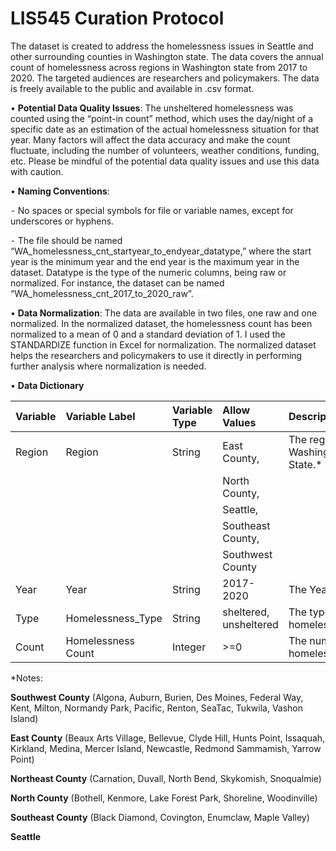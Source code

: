 

# LIS545 Curation Protocol
 
The dataset is created to address the homelessness issues in Seattle and other surrounding counties in Washington state. The data covers the annual count of homelessness across regions in Washington state from 2017 to 2020. The targeted audiences are researchers and policymakers. The data is freely available to the public and available in .csv format. 

•	**Potential Data Quality Issues**: The unsheltered homelessness was counted using the “point-in count” method, which uses the day/night of a specific date as an estimation of the actual homelessness situation for that year. Many factors will affect the data accuracy and make the count fluctuate, including the number of volunteers, weather conditions, funding, etc. Please be mindful of the potential data quality issues and use this data with caution. 

•	**Naming Conventions**: 

⁃	No spaces or special symbols for file or variable names, except for underscores or hyphens. 

⁃	The file should be named
“WA_homelessness_cnt_startyear_to_endyear_datatype,” where the start year is the minimum year and the end year is the maximum year in the dataset. Datatype is the type of the numeric columns, being raw or normalized. For instance, the dataset can be named “WA_homelessness_cnt_2017_to_2020_raw”. 


• **Data Normalization**: The data are available in two files, one raw and one normalized. In the normalized dataset, the homelessness count has been normalized to a mean of 0 and a standard deviation of 1. I used the STANDARDIZE function in Excel for normalization.  The normalized dataset helps the researchers and policymakers to use it directly in performing further analysis where normalization is needed. 

•	**Data Dictionary**


| Variable |  Variable Label |  Variable Type | Allow Values|  Description |
| :-------- | :------------- | :------------- | :----------- | :----------- |
|Region   |  Region       | String        | East County, | The regions in Washington State.* |
|         |               |               | North County,  |               | |         |               |               | Northeast County,|          
|         |               |               | Seattle,         |              |
|         |               |               | Southeast County,|              |
|         |               |               | Southwest County |              |
|Year     |Year           |String         | 2017-2020        | The Year.    |
|Type     |Homelessness_Type|String       |sheltered, unsheltered |The type of homelessness.|
|Count    |Homelessness Count|Integer     |>=0              |The number of homelessness. |
                                                            

*Notes: 

**Southwest County** (Algona, Auburn, Burien, Des Moines, Federal Way, Kent, Milton, Normandy Park, Pacific, Renton, SeaTac, Tukwila, Vashon Island)

**East County** (Beaux Arts Village, Bellevue, Clyde Hill, Hunts Point, Issaquah, Kirkland, Medina, Mercer Island, Newcastle, Redmond Sammamish, Yarrow Point)

**Northeast County** (Carnation, Duvall, North Bend, Skykomish, Snoqualmie)

**North County** (Bothell, Kenmore, Lake Forest Park,  Shoreline,  Woodinville)

**Southeast County** (Black Diamond, Covington,  Enumclaw, Maple Valley)

**Seattle**
 

